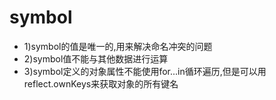 # symbol
- 1)symbol的值是唯一的,用来解决命名冲突的问题
- 2)symbol值不能与其他数据进行运算
- 3)symbol定义的对象属性不能使用for...in循环遍历,但是可以用reflect.ownKeys来获取对象的所有键名